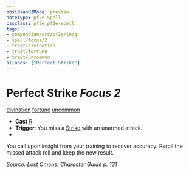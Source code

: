 ```yaml
---
obsidianUIMode: preview
noteType: pf2e-Spell
cssclass: pf2e,pf2e-spell
tags:
- compendium/src/pf2e/locg
- spell/focus/2
- trait/divination
- trait/fortune
- trait/uncommon
aliases: ["Perfect Strike"]
---
```

# Perfect Strike *Focus 2*   
[divination](rules/traits/divination.md "Divination School Trait")  [fortune](rules/traits/fortune.md "Fortune Effect Trait")  [uncommon](rules/traits/uncommon.md "Uncommon Rarity Trait")  

- **Cast** [R](rules/core-rulebook/chapter-9-playing-the-game.md#Actions "Reaction") 
- **Trigger**: You miss a [Strike](rules/actions/strike.md) with an unarmed attack.
- 

You call upon insight from your training to recover accuracy. Reroll the missed attack roll and keep the new result.

*Source: Lost Omens: Character Guide p. 131*